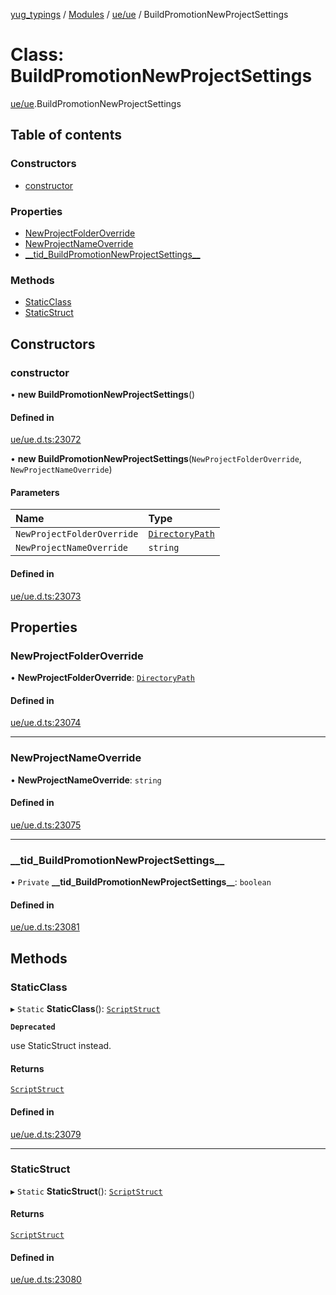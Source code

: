 [yug_typings](../README.md) / [Modules](../modules.md) / [ue/ue](../modules/ue_ue.md) / BuildPromotionNewProjectSettings

# Class: BuildPromotionNewProjectSettings

[ue/ue](../modules/ue_ue.md).BuildPromotionNewProjectSettings

## Table of contents

### Constructors

- [constructor](ue_ue.BuildPromotionNewProjectSettings.md#constructor)

### Properties

- [NewProjectFolderOverride](ue_ue.BuildPromotionNewProjectSettings.md#newprojectfolderoverride)
- [NewProjectNameOverride](ue_ue.BuildPromotionNewProjectSettings.md#newprojectnameoverride)
- [\_\_tid\_BuildPromotionNewProjectSettings\_\_](ue_ue.BuildPromotionNewProjectSettings.md#__tid_buildpromotionnewprojectsettings__)

### Methods

- [StaticClass](ue_ue.BuildPromotionNewProjectSettings.md#staticclass)
- [StaticStruct](ue_ue.BuildPromotionNewProjectSettings.md#staticstruct)

## Constructors

### constructor

• **new BuildPromotionNewProjectSettings**()

#### Defined in

[ue/ue.d.ts:23072](https://github.com/YugMetaverse/yug_typings/blob/b7d9b19/ue/ue.d.ts#L23072)

• **new BuildPromotionNewProjectSettings**(`NewProjectFolderOverride`, `NewProjectNameOverride`)

#### Parameters

| Name | Type |
| :------ | :------ |
| `NewProjectFolderOverride` | [`DirectoryPath`](ue_ue.DirectoryPath.md) |
| `NewProjectNameOverride` | `string` |

#### Defined in

[ue/ue.d.ts:23073](https://github.com/YugMetaverse/yug_typings/blob/b7d9b19/ue/ue.d.ts#L23073)

## Properties

### NewProjectFolderOverride

• **NewProjectFolderOverride**: [`DirectoryPath`](ue_ue.DirectoryPath.md)

#### Defined in

[ue/ue.d.ts:23074](https://github.com/YugMetaverse/yug_typings/blob/b7d9b19/ue/ue.d.ts#L23074)

___

### NewProjectNameOverride

• **NewProjectNameOverride**: `string`

#### Defined in

[ue/ue.d.ts:23075](https://github.com/YugMetaverse/yug_typings/blob/b7d9b19/ue/ue.d.ts#L23075)

___

### \_\_tid\_BuildPromotionNewProjectSettings\_\_

• `Private` **\_\_tid\_BuildPromotionNewProjectSettings\_\_**: `boolean`

#### Defined in

[ue/ue.d.ts:23081](https://github.com/YugMetaverse/yug_typings/blob/b7d9b19/ue/ue.d.ts#L23081)

## Methods

### StaticClass

▸ `Static` **StaticClass**(): [`ScriptStruct`](ue_ue.ScriptStruct.md)

**`Deprecated`**

use StaticStruct instead.

#### Returns

[`ScriptStruct`](ue_ue.ScriptStruct.md)

#### Defined in

[ue/ue.d.ts:23079](https://github.com/YugMetaverse/yug_typings/blob/b7d9b19/ue/ue.d.ts#L23079)

___

### StaticStruct

▸ `Static` **StaticStruct**(): [`ScriptStruct`](ue_ue.ScriptStruct.md)

#### Returns

[`ScriptStruct`](ue_ue.ScriptStruct.md)

#### Defined in

[ue/ue.d.ts:23080](https://github.com/YugMetaverse/yug_typings/blob/b7d9b19/ue/ue.d.ts#L23080)
